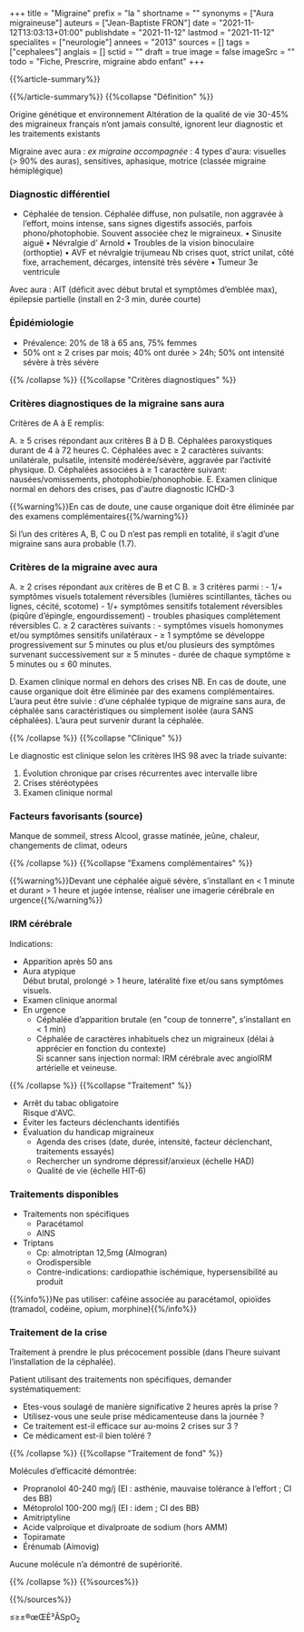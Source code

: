 +++
title = "Migraine"
prefix = "la "
shortname = ""
synonyms = ["Aura migraineuse"]
auteurs = ["Jean-Baptiste FRON"]
date = "2021-11-12T13:03:13+01:00"
publishdate = "2021-11-12"
lastmod = "2021-11-12"
specialites = ["neurologie"]
annees = "2013"
sources = []
tags = ["cephalees"]
anglais = []
sctid = ""
draft = true
image = false
imageSrc = ""
todo = "Fiche, Prescrire, migraine abdo enfant"
+++

{{%article-summary%}}



{{%/article-summary%}}
{{%collapse "Définition" %}}

Origine génétique et environnement
Altération de la qualité de vie
30-45% des migraineux français n’ont jamais consulté, ignorent leur diagnostic et les traitements existants

Migraine avec aura
: *ex migraine accompagnée*
: 4 types d'aura: visuelles (> 90% des auras), sensitives, aphasique, motrice (classée migraine hémiplégique)

### Diagnostic différentiel

- Céphalée de tension. Céphalée diffuse, non pulsatile, non aggravée à l’effort, moins intense, sans signes digestifs associés, parfois phono/photophobie. Souvent associée chez le migraineux.
•	Sinusite aiguë
•	Névralgie d’ Arnold
•	Troubles de la vision binoculaire (orthoptie)
•	AVF et névralgie trijumeau
Nb crises quot, strict unilat, côté fixe, arrachement, décarges, intensité très sévère
•	Tumeur 3e ventricule

Avec aura : AIT (déficit avec début brutal et symptômes d’emblée max), épilepsie partielle (install en 2-3 min, durée courte)

### Épidémiologie

- Prévalence: 20% de 18 à 65 ans, 75% femmes
- 50% ont ≥ 2 crises par mois; 40% ont durée > 24h; 50% ont intensité sévère à très sévère

{{% /collapse %}}
{{%collapse "Critères diagnostiques" %}}

### Critères diagnostiques de la migraine sans aura

Critères de A à E remplis:

A. ≥ 5 crises répondant aux critères B à D
B. Céphalées paroxystiques durant de 4 à 72 heures
C. Céphalées avec ≥ 2 caractères suivants:  
unilatérale, pulsatile, intensité modérée/sévère, aggravée par l’activité physique.
D. Céphalées associées à ≥ 1 caractère suivant:  
nausées/vomissements, photophobie/phonophobie.
E. Examen clinique normal en dehors des crises, pas d'autre diagnostic ICHD-3

{{%warning%}}En cas de doute, une cause organique doit être éliminée par des examens complémentaires{{%/warning%}}

Si l’un des critères A, B, C ou D n’est pas rempli en totalité, il s’agit d’une migraine sans aura probable (1.7).

### Critères de la migraine avec aura

A. ≥ 2 crises répondant aux critères de B et C
B. ≥ 3 critères parmi :
    - 1/+ symptômes visuels totalement réversibles (lumières scintillantes, tâches ou lignes, cécité, scotome)
    - 1/+ symptômes sensitifs totalement réversibles (piqûre d’épingle, engourdissement)
    - troubles phasiques complètement réversibles
C. ≥ 2 caractères suivants :
    - symptômes visuels homonymes et/ou symptômes sensitifs unilatéraux
    - ≥ 1 symptôme se développe progressivement sur 5 minutes ou plus et/ou plusieurs des symptômes survenant successivement sur ≥  5 minutes
    - durée de chaque symptôme ≥ 5 minutes ou ≤ 60 minutes.

D. Examen clinique normal en dehors des crises
NB. En cas de doute, une cause organique doit être éliminée par des examens complémentaires.
L’aura peut être suivie : d’une céphalée typique de migraine sans aura, de céphalée sans caractéristiques ou simplement isolée (aura SANS céphalées).
L’aura peut survenir durant la céphalée.


{{% /collapse %}}
{{%collapse "Clinique" %}}

Le diagnostic est clinique selon les critères IHS 98 avec la triade suivante:

1. Évolution chronique par crises récurrentes avec intervalle libre
2. Crises stéréotypées
3. Examen clinique normal

### Facteurs favorisants (source)

Manque de sommeil, stress
Alcool, grasse matinée, jeûne, chaleur, changements de climat, odeurs


{{% /collapse %}}
{{%collapse "Examens complémentaires" %}}

{{%warning%}}Devant une céphalée aiguë sévère, s’installant en < 1 minute et durant > 1 heure et jugée intense, réaliser une imagerie cérébrale en urgence{{%/warning%}}

### IRM cérébrale

Indications:

- Apparition après 50 ans
- Aura atypique  
Début brutal, prolongé > 1 heure, latéralité fixe et/ou sans symptômes visuels.
- Examen clinique anormal
- En urgence
  - Céphalée d’apparition brutale (en "coup de tonnerre", s’installant en < 1 min)
  - Céphalée de caractères inhabituels chez un migraineux (délai à apprécier en fonction du contexte)  
  Si scanner sans injection normal: IRM cérébrale avec angioIRM artérielle et veineuse.

{{% /collapse %}}
{{%collapse "Traitement" %}}

- Arrêt du tabac obligatoire  
Risque d'AVC.
- Éviter les facteurs déclenchants identifiés
- Évaluation du handicap migraineux
  - Agenda des crises (date, durée, intensité, facteur déclenchant, traitements essayés)
  - Rechercher un syndrome dépressif/anxieux (échelle HAD)
  - Qualité de vie (échelle HIT-6)

### Traitements disponibles

- Traitements non spécifiques
  - Paracétamol
  - AINS
- Triptans
  - Cp: almotriptan 12,5mg (Almogran)
  - Orodispersible
  - Contre-indications: cardiopathie ischémique, hypersensibilité au produit

{{%info%}}Ne pas utiliser: caféine associée au paracétamol, opioïdes (tramadol, codéine, opium, morphine){{%/info%}}

### Traitement de la crise

Traitement à prendre le plus précocement possible (dans l’heure suivant l’installation de la céphalée).

Patient utilisant des traitements non spécifiques, demander systématiquement:

- Etes-vous soulagé de manière significative 2 heures après la prise ?
- Utilisez-vous une seule prise médicamenteuse dans la journée ?
- Ce traitement est-il efficace sur au-moins 2 crises sur 3 ?
- Ce médicament est-il bien toléré ?

{{% /collapse %}}
{{%collapse "Traitement de fond" %}}

Molécules d’efficacité démontrée:

- Propranolol 40-240 mg/j (EI : asthénie, mauvaise tolérance à l’effort ; CI des BB)
- Métoprolol 100-200 mg/j (EI : idem ; CI des BB)
- Amitriptyline
- Acide valproïque et divalproate de sodium (hors AMM)
- Topiramate
- Érénumab (Aimovig)

Aucune molécule n’a démontré de supériorité.

{{% /collapse %}}
{{%sources%}}



{{%/sources%}}

≤≥±®œŒÈ³ÂSpO<sub>2</sub>
